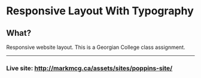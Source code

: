 # Responsive Layout With Typography

## What?
Responsive website layout. This is a Georgian College class assignment.

---
### Live site: http://markmcg.ca/assets/sites/poppins-site/
